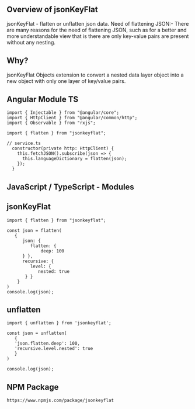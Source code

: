 ## Overview of jsonKeyFlat

jsonKeyFlat - flatten or unflatten json data. Need of flattening JSON:- There are many reasons for the need of flattening JSON, such as for a better and more understandable view that is there are only key-value pairs are present without any nesting.

## Why?

jsonKeyFlat Objects extension to convert a nested data layer object into a new object with only one layer of key/value pairs.

## Angular Module TS

```
import { Injectable } from "@angular/core";
import { HttpClient } from "@angular/common/http";
import { Observable } from "rxjs";

import { flatten } from "jsonkeyflat";

// service.ts
  constructor(private http: HttpClient) {
    this.fetchJSON().subscribe(json => {
      this.languageDictionary = flatten(json);
    });
  }

```

## JavaScript / TypeScript - Modules

## jsonKeyFlat

```
import { flatten } from "jsonkeyflat";

const json = flatten(
   {
      json: {
         flatten: {
             deep: 100
      } },
      recursive: {
         level: {
            nested: true
       } }
    }
)
console.log(json);
```

## unflatten

```
import { unflatten } from 'jsonkeyflat';

const json = unflatten(
   {
   'json.flatten.deep': 100,
   'recursive.level.nested': true
   }
)

console.log(json);
```

## NPM Package

```
https://www.npmjs.com/package/jsonkeyflat

```
